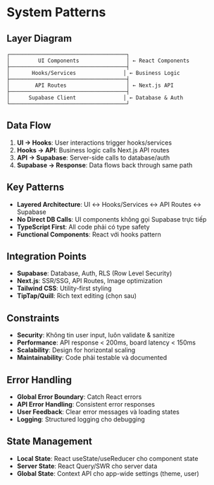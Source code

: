 # System Patterns

## Layer Diagram
```
┌─────────────────────────────────────┐
│         UI Components               │ ← React Components
├─────────────────────────────────────┤
│       Hooks/Services               │ ← Business Logic
├─────────────────────────────────────┤
│        API Routes                   │ ← Next.js API
├─────────────────────────────────────┤
│      Supabase Client               │ ← Database & Auth
└─────────────────────────────────────┘
```

## Data Flow
1. **UI → Hooks**: User interactions trigger hooks/services
2. **Hooks → API**: Business logic calls Next.js API routes
3. **API → Supabase**: Server-side calls to database/auth
4. **Supabase → Response**: Data flows back through same path

## Key Patterns
- **Layered Architecture**: UI ↔ Hooks/Services ↔ API Routes ↔ Supabase
- **No Direct DB Calls**: UI components không gọi Supabase trực tiếp
- **TypeScript First**: All code phải có type safety
- **Functional Components**: React với hooks pattern

## Integration Points
- **Supabase**: Database, Auth, RLS (Row Level Security)
- **Next.js**: SSR/SSG, API Routes, Image optimization
- **Tailwind CSS**: Utility-first styling
- **TipTap/Quill**: Rich text editing (chọn sau)

## Constraints
- **Security**: Không tin user input, luôn validate & sanitize
- **Performance**: API response < 200ms, board latency < 150ms
- **Scalability**: Design for horizontal scaling
- **Maintainability**: Code phải testable và documented

## Error Handling
- **Global Error Boundary**: Catch React errors
- **API Error Handling**: Consistent error responses
- **User Feedback**: Clear error messages và loading states
- **Logging**: Structured logging cho debugging

## State Management
- **Local State**: React useState/useReducer cho component state
- **Server State**: React Query/SWR cho server data
- **Global State**: Context API cho app-wide settings (theme, user)
